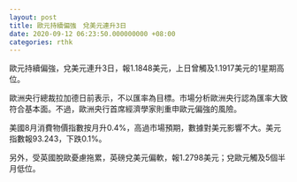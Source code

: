 ```yaml
---
layout: post
title: 歐元持續偏強　兌美元連升3日
date: 2020-09-12 06:23:50.000000000 +08:00
categories: rthk
---
```


歐元持續偏強，兌美元連升3日，報1.1848美元，上日曾觸及1.1917美元的1星期高位。

歐洲央行總裁拉加德日前表示，不以匯率為目標。市場分析歐洲央行認為匯率大致符合基本面。不過，歐洲央行首席經濟學家則重申歐元偏強的風險。

美國8月消費物價指數按月升0.4%，高過市場預期，數據對美元影響不大。美元指數報93.243，下跌0.1%。

另外，受英國脫歐憂慮拖累，英磅兌美元偏軟，報1.2798美元；兌歐元觸及5個半月低位。
